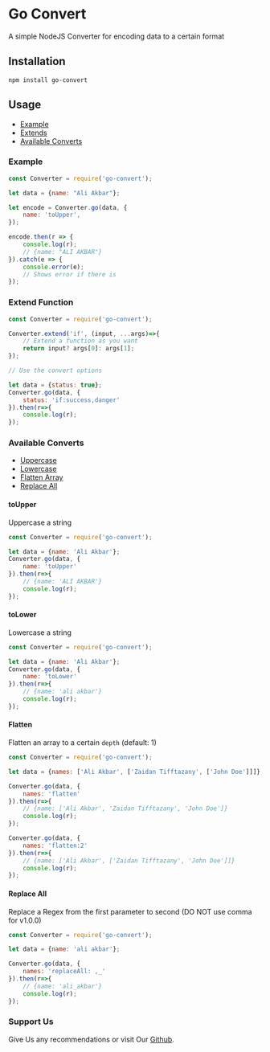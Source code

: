 # Go Convert

A simple NodeJS Converter for encoding data to a certain format

## Installation

```
npm install go-convert
```

## Usage

- [Example](#example)
- [Extends](#extend-function)
- [Available Converts](#available-converts)

### Example

```javascript
const Converter = require('go-convert');

let data = {name: "Ali Akbar"};

let encode = Converter.go(data, {
    name: 'toUpper',
});

encode.then(r => {
    console.log(r);
    // {name: "ALI AKBAR"}
}).catch(e => {
    console.error(e);
    // Shows error if there is
});
```

### Extend Function

```javascript
const Converter = require('go-convert');

Converter.extend('if', (input, ...args)=>{
    // Extend a function as you want
    return input? args[0]: args[1];
});

// Use the convert options

let data = {status: true};
Converter.go(data, {
    status: 'if:success,danger'
}).then(r=>{
    console.log(r);
});

```

### Available Converts

- [Uppercase](#toupper)
- [Lowercase](#tolower)
- [Flatten Array](#flatten)
- [Replace All](#replace-all)

#### toUpper

Uppercase a string

```javascript
const Converter = require('go-convert');

let data = {name: 'Ali Akbar'};
Converter.go(data, {
    name: 'toUpper'
}).then(r=>{
    // {name: 'ALI AKBAR'}
    console.log(r);
});
```

#### toLower

Lowercase a string

```javascript
const Converter = require('go-convert');

let data = {name: 'Ali Akbar'};
Converter.go(data, {
    name: 'toLower'
}).then(r=>{
    // {name: 'ali akbar'}
    console.log(r);
});
```

#### Flatten

Flatten an array to a certain ``depth`` (default: 1)

```javascript
const Converter = require('go-convert');

let data = {names: ['Ali Akbar', ['Zaidan Tifftazany', ['John Doe']]]};

Converter.go(data, {
    names: 'flatten'
}).then(r=>{
    // {name: ['Ali Akbar', 'Zaidan Tifftazany', 'John Doe']}
    console.log(r);
});

Converter.go(data, {
    names: 'flatten:2'
}).then(r=>{
    // {name: ['Ali Akbar', ['Zaidan Tifftazany', 'John Doe']]}
    console.log(r);
});

```

#### Replace All

Replace a Regex from the first parameter to second (DO NOT use comma for v1.0.0)
```javascript
const Converter = require('go-convert');

let data = {name: 'ali akbar'};

Converter.go(data, {
    names: 'replaceAll: ,_'
}).then(r=>{
    // {name: 'ali_akbar'}
    console.log(r);
});

```

### Support Us

Give Us any recommendations or visit Our [Github]().
